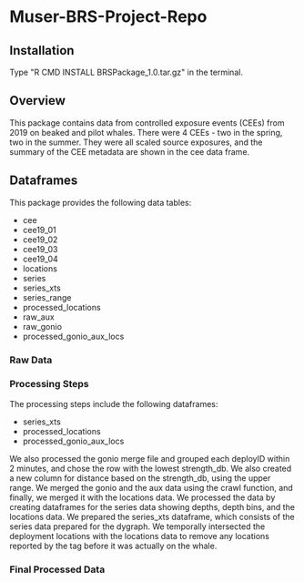 # Muser-BRS-Project-Repo

## Installation
Type "R CMD INSTALL BRSPackage_1.0.tar.gz" in the terminal.

## Overview
This package contains data from controlled exposure events (CEEs) from 2019 on beaked and pilot whales. There were 4 CEEs - two in the spring, two in the summer. They were all scaled source exposures, and the summary of the CEE metadata are shown in the cee data frame.

## Dataframes
This package provides the following data tables: 
* cee
* cee19_01
* cee19_02
* cee19_03
* cee19_04
* locations
* series
* series_xts
* series_range
* processed_locations
* raw_aux
* raw_gonio
* processed_gonio_aux_locs

### Raw Data

### Processing Steps
The processing steps include the following dataframes:

* series_xts
* processed_locations
* processed_gonio_aux_locs

We also processed the gonio merge file and grouped each deployID within 2 minutes, and chose the row with the lowest strength_db. We also created a new column for distance based on the strength_db, using the upper range. We merged the gonio and the aux data using the crawl function, and finally, we merged it with the locations data. We processed the data by creating dataframes for the series data showing depths, depth bins, and the locations data. We prepared the series_xts dataframe, which consists of the series data prepared for the dygraph. We temporally intersected the deployment locations with the locations data to remove any locations reported by the tag before it was actually on the whale.

### Final Processed Data
